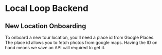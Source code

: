 # Local Loop Backend

## New Location Onboarding

To onboard a new tour location, you'll need a place id from Google Places.
The place id allows you to fetch photos from google maps. Having the ID on hand means we save an API call required to get it.